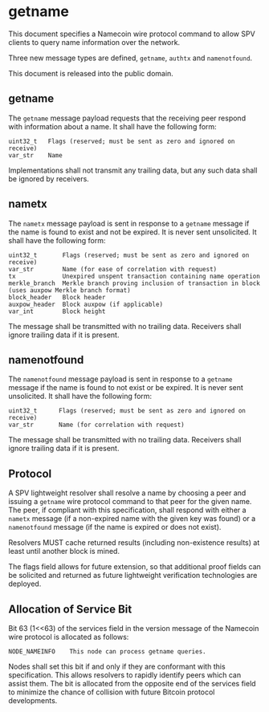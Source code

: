 getname
=======

This document specifies a Namecoin wire protocol command to allow SPV clients
to query name information over the network.

Three new message types are defined, `getname`, `authtx` and `namenotfound`.

This document is released into the public domain.

getname
-------

The `getname` message payload requests that the receiving peer respond with
information about a name. It shall have the following form:

    uint32_t   Flags (reserved; must be sent as zero and ignored on receive)
    var_str    Name

Implementations shall not transmit any trailing data, but any such data shall
be ignored by receivers.

nametx
------

The `nametx` message payload is sent in response to a `getname` message if the
name is found to exist and not be expired. It is never sent unsolicited. It
shall have the following form:

    uint32_t       Flags (reserved; must be sent as zero and ignored on receive)
    var_str        Name (for ease of correlation with request)
    tx             Unexpired unspent transaction containing name operation
    merkle_branch  Merkle branch proving inclusion of transaction in block (uses auxpow Merkle branch format)
    block_header   Block header
    auxpow_header  Block auxpow (if applicable)
    var_int        Block height

The message shall be transmitted with no trailing data. Receivers shall ignore
trailing data if it is present.

namenotfound
------------

The `namenotfound` message payload is sent in response to a `getname` message
if the name is found to not exist or be expired. It is never sent unsolicited.
It shall have the following form:

    uint32_t      Flags (reserved; must be sent as zero and ignored on receive)
    var_str       Name (for correlation with request)

The message shall be transmitted with no trailing data. Receivers shall ignore
trailing data if it is present.

Protocol
--------

A SPV lightweight resolver shall resolve a name by choosing a peer and issuing
a `getname` wire protocol command to that peer for the given name. The peer, if
compliant with this specification, shall respond with either a `nametx`
message (if a non-expired name with the given key was found) or a
`namenotfound` message (if the name is expired or does not exist).

Resolvers MUST cache returned results (including non-existence results) at
least until another block is mined.

The flags field allows for future extension, so that additional proof fields
can be solicited and returned as future lightweight verification technologies
are deployed.

Allocation of Service Bit
-------------------------
Bit 63 (1<<63) of the services field in the version message of the Namecoin
wire protocol is allocated as follows:

    NODE_NAMEINFO    This node can process getname queries.

Nodes shall set this bit if and only if they are conformant with this
specification. This allows resolvers to rapidly identify peers which can assist
them. The bit is allocated from the opposite end of the services field to
minimize the chance of collision with future Bitcoin protocol developments.
